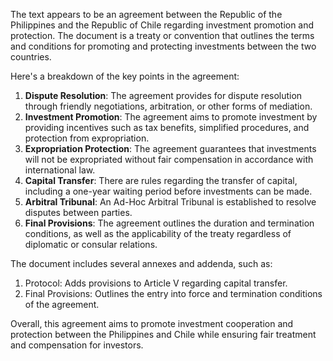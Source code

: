 The text appears to be an agreement between the Republic of the Philippines and the Republic of Chile regarding investment promotion and protection. The document is a treaty or convention that outlines the terms and conditions for promoting and protecting investments between the two countries.

Here's a breakdown of the key points in the agreement:

1. **Dispute Resolution**: The agreement provides for dispute resolution through friendly negotiations, arbitration, or other forms of mediation.
2. **Investment Promotion**: The agreement aims to promote investment by providing incentives such as tax benefits, simplified procedures, and protection from expropriation.
3. **Expropriation Protection**: The agreement guarantees that investments will not be expropriated without fair compensation in accordance with international law.
4. **Capital Transfer**: There are rules regarding the transfer of capital, including a one-year waiting period before investments can be made.
5. **Arbitral Tribunal**: An Ad-Hoc Arbitral Tribunal is established to resolve disputes between parties.
6. **Final Provisions**: The agreement outlines the duration and termination conditions, as well as the applicability of the treaty regardless of diplomatic or consular relations.

The document includes several annexes and addenda, such as:

1. Protocol: Adds provisions to Article V regarding capital transfer.
2. Final Provisions: Outlines the entry into force and termination conditions of the agreement.

Overall, this agreement aims to promote investment cooperation and protection between the Philippines and Chile while ensuring fair treatment and compensation for investors.
